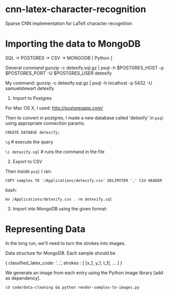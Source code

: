 # cnn-latex-character-recognition
Sparse CNN implementation for LaTeX character recognition


# Importing the data to MongoDB

SQL -> POSTGRES -> CSV -> MONGODB [ Python ]

General command
gunzip -c detexify.sql.gz | psql -h $POSTGRES_HOST -p $POSTGRES_PORT -U $POSTGRES_USER detexify 

My command:
gunzip -c detexify.sql.gz | psql -h localhost -p 5432 -U samuelstewart detexify 

1. Import to Postgres

For Mac OS X, I used: http://postgresapp.com/

Then to convert in postgres, I made a new database called 'detexify' in `psql` using appropriate connection params.

`CREATE DATABSE detexify;`

`\g` # execute the query

`\i detexify.sql` # runs the command in the file

2. Export to CSV

Then inside `psql` I ran:

`COPY samples TO '/Applications/detexify.csv' DELIMITER ',' CSV HEADER`

bash:

`mv /Applications/detexify.csv .
rm detexify.sql
`

3. Import into MongoDB using the given format:

# Representing Data

In the long run, we'll need to turn the strokes into images.

Data structure for MongoDB. Each sample should be

{
	classified_latex_code: '...',
	strokes : [
		[x_1, y_1, t_1], ...
	]
}

We generate an image from each entry using the Python image library [add as dependency].

`cd code/data-cleaning && python render-samples-to-images.py`

